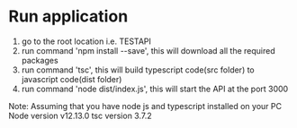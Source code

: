 # Run application 
1. go to the root location i.e. TESTAPI
2. run command 'npm install --save', this will download all the required packages 
3. run command 'tsc', this will build typescript code(src folder) to javascript code(dist folder)
4. run command 'node dist/index.js', this will start the API at the port 3000

Note: Assuming that you have node js and typescript installed on your PC
 Node version v12.13.0
 tsc version 3.7.2



